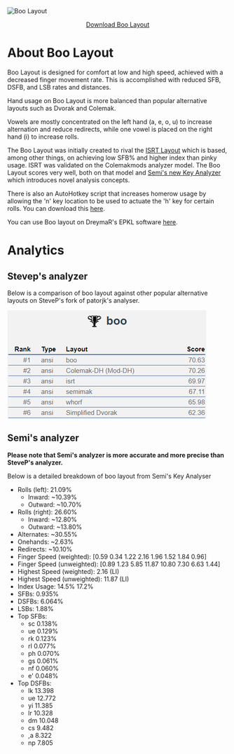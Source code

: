 <img src="layout.jpg" alt="Boo Layout" class="center">

<p style="text-align: center;"><a href="https://ballerboo.github.io/boolayout/boo.zip">Download Boo Layout</a></p>


# About Boo Layout

Boo Layout is designed for comfort at low and high speed, achieved with a decreased finger movement rate. This is accomplished with reduced SFB, DSFB, and LSB rates and distances.

Hand usage on Boo Layout is more balanced than popular alternative layouts such as Dvorak and Colemak.

Vowels are mostly concentrated on the left hand (a, e, o, u) to increase alternation and reduce redirects, while one vowel is placed on the right hand (i) to increase rolls.

The Boo Layout was initially created to rival the [ISRT Layout](https://notgate.github.io/layout/) which is based, among other things, on achieving low SFB% and higher index than pinky usage. ISRT was validated on the Colemakmods analyzer model. The Boo Layout scores very well, both on that model and [Semi's new Key Analyzer](https://github.com/semilin/genkey) which introduces novel analysis concepts.

There is also an AutoHotkey script that increases homerow usage by allowing the 'n' key location to be used to actuate the 'h' key for certain rolls. You can download this [here](https://ballerboo.github.io/boolayout/boo_ahk.zip).

You can use Boo layout on DreymaR's EPKL software [here](https://github.com/DreymaR/BigBagKbdTrixPKL/tree/master/Layouts/Boo).

# Analytics

## Stevep's analyzer

Below is a comparison of boo layout against other popular alternative layouts on SteveP's fork of patorjk's analyser.

![](stevep.png)

## Semi's analyzer

**Please note that Semi's analyzer is more accurate and more precise than SteveP's analyzer.**

Below is a detailed breakdown of boo layout from Semi's Key Analyser

- Rolls (left): 21.09%
  - Inward: ~10.39%
  - Outward: ~10.70%
- Rolls (right): 26.60%
  - Inward: ~12.80%
  - Outward: ~13.80%
- Alternates: ~30.55%
- Onehands: ~2.63%
- Redirects: ~10.10%
- Finger Speed (weighted): [0.59 0.34 1.22 2.16 1.96 1.52 1.84 0.96]
- Finger Speed (unweighted): [0.89 1.23 5.85 11.87 10.80 7.30 6.63 1.44]
- Highest Speed (weighted): 2.16 (LI)
- Highest Speed (unweighted): 11.87 (LI)
- Index Usage: 14.5% 17.2%
- SFBs: 0.935%
- DSFBs: 6.064%
- LSBs: 1.88%
- Top SFBs:
  - sc 0.138%
  - ue 0.129%
  - rk 0.123%
  - rl 0.077%
  - ph 0.070%
  - gs 0.061%
  - nf 0.060%
  - e' 0.048%
- Top DSFBs:
  - lk 13.398
  - ue 12.772
  - yi 11.385
  - lr 10.328
  - dm 10.048
  - cs 9.482
  - ,a 8.322
  - np 7.805
